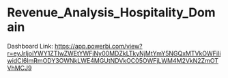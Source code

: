 # Revenue_Analysis_Hospitality_Domain


Dashboard Link: https://app.powerbi.com/view?r=eyJrIjoiYWY1ZTIwZWEtYWFjNy00MDZkLTkyNjMtYmY5NGQxMTVkOWFiIiwidCI6ImRmODY3OWNkLWE4MGUtNDVkOC05OWFjLWM4M2VkN2ZmOTVhMCJ9

